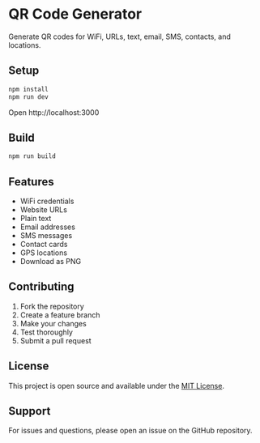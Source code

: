 # QR Code Generator

Generate QR codes for WiFi, URLs, text, email, SMS, contacts, and locations.

## Setup

```bash
npm install
npm run dev
```

Open http://localhost:3000

## Build

```bash
npm run build
```

## Features

- WiFi credentials
- Website URLs
- Plain text
- Email addresses
- SMS messages
- Contact cards
- GPS locations
- Download as PNG



## Contributing

1. Fork the repository
2. Create a feature branch
3. Make your changes
4. Test thoroughly
5. Submit a pull request

## License

This project is open source and available under the [MIT License](LICENSE).

## Support

For issues and questions, please open an issue on the GitHub repository.
